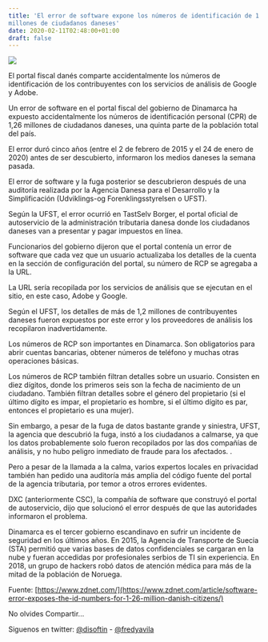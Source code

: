 ```yaml
---
title: 'El error de software expone los números de identificación de 1.26
millones de ciudadanos daneses'
date: 2020-02-11T02:48:00+01:00
draft: false
---
```


[![](https://1.bp.blogspot.com/-yN7XrPHY7GM/XkIHvgZLIGI/AAAAAAAALxE/Mg1MsBQ9HYkMaABJr_H-4Zcp32R1tCMKQCLcBGAsYHQ/s640/guy-4404082_960_720.jpg)](https://1.bp.blogspot.com/-yN7XrPHY7GM/XkIHvgZLIGI/AAAAAAAALxE/Mg1MsBQ9HYkMaABJr_H-4Zcp32R1tCMKQCLcBGAsYHQ/s1600/guy-4404082_960_720.jpg)

  

El portal fiscal danés comparte accidentalmente los números de identificación de los contribuyentes con los servicios de análisis de Google y Adobe.

  

Un error de software en el portal fiscal del gobierno de Dinamarca ha expuesto accidentalmente los números de identificación personal (CPR) de 1,26 millones de ciudadanos daneses, una quinta parte de la población total del país.

  

El error duró cinco años (entre el 2 de febrero de 2015 y el 24 de enero de 2020) antes de ser descubierto, informaron los medios daneses la semana pasada.

  

El error de software y la fuga posterior se descubrieron después de una auditoría realizada por la Agencia Danesa para el Desarrollo y la Simplificación (Udviklings-og Forenklingsstyrelsen o UFST).

  

Según la UFST, el error ocurrió en TastSelv Borger, el portal oficial de autoservicio de la administración tributaria danesa donde los ciudadanos daneses van a presentar y pagar impuestos en línea.

  

Funcionarios del gobierno dijeron que el portal contenía un error de software que cada vez que un usuario actualizaba los detalles de la cuenta en la sección de configuración del portal, su número de RCP se agregaba a la URL.

  

La URL sería recopilada por los servicios de análisis que se ejecutan en el sitio, en este caso, Adobe y Google.

  

Según el UFST, los detalles de más de 1,2 millones de contribuyentes daneses fueron expuestos por este error y los proveedores de análisis los recopilaron inadvertidamente.

  

Los números de RCP son importantes en Dinamarca. Son obligatorios para abrir cuentas bancarias, obtener números de teléfono y muchas otras operaciones básicas.

  

Los números de RCP también filtran detalles sobre un usuario. Consisten en diez dígitos, donde los primeros seis son la fecha de nacimiento de un ciudadano. También filtran detalles sobre el género del propietario (si el último dígito es impar, el propietario es hombre, si el último dígito es par, entonces el propietario es una mujer).

  

Sin embargo, a pesar de la fuga de datos bastante grande y siniestra, UFST, la agencia que descubrió la fuga, instó a los ciudadanos a calmarse, ya que los datos probablemente solo fueron recopilados por las dos compañías de análisis, y no hubo peligro inmediato de fraude para los afectados. .

  

Pero a pesar de la llamada a la calma, varios expertos locales en privacidad también han pedido una auditoría más amplia del código fuente del portal de la agencia tributaria, por temor a otros errores evidentes.

  

DXC (anteriormente CSC), la compañía de software que construyó el portal de autoservicio, dijo que solucionó el error después de que las autoridades informaron el problema.

  

Dinamarca es el tercer gobierno escandinavo en sufrir un incidente de seguridad en los últimos años. En 2015, la Agencia de Transporte de Suecia (STA) permitió que varias bases de datos confidenciales se cargaran en la nube y fueran accedidas por profesionales serbios de TI sin experiencia. En 2018, un grupo de hackers robó datos de atención médica para más de la mitad de la población de Noruega.

  
  

Fuente: [https://www.zdnet.com/](https://www.zdnet.com/article/software-error-exposes-the-id-numbers-for-1-26-million-danish-citizens/)

No olvides Compartir... 

  

  

Siguenos en twitter: [@disoftin](http://twitter.com/disoftin) - [@fredyavila](http://twitter.com/fredyavila)